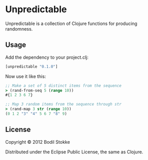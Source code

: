 # Unpredictable

Unpredictable is a collection of Clojure functions for producing
randomness.

## Usage

Add the dependency to your project.clj:

```clojure
[unpredictable "0.1.0"]
```

Now use it like this:

```clojure
;; Make a set of 5 distinct items from the sequence
> (rand-from-seq 5 (range 10))
#{1 2 3 6 7}

;; Map 3 random items from the sequence through str
> (rand-map 3 str (range 10))
(0 1 2 "3" "4" 5 6 7 "8" 9)
```

## License

Copyright © 2012 Bodil Stokke

Distributed under the Eclipse Public License, the same as Clojure.

